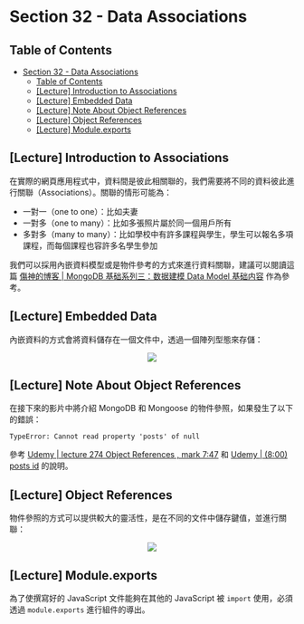 # Section 32 - Data Associations

## Table of Contents

- [Section 32 - Data Associations](#section-32---data-associations)
  - [Table of Contents](#table-of-contents)
  - [[Lecture] Introduction to Associations](#lecture-introduction-to-associations)
  - [[Lecture] Embedded Data](#lecture-embedded-data)
  - [[Lecture] Note About Object References](#lecture-note-about-object-references)
  - [[Lecture] Object References](#lecture-object-references)
  - [[Lecture] Module.exports](#lecture-moduleexports)

## [Lecture] Introduction to Associations

在實際的網頁應用程式中，資料間是彼此相關聯的，我們需要將不同的資料彼此進行關聯（Associations）。關聯的情形可能為：

- 一對一（one to one）：比如夫妻
- 一對多（one to many）：比如多張照片屬於同一個用戶所有
- 多對多（many to many）：比如學校中有許多課程與學生，學生可以報名多項課程，而每個課程也容許多名學生參加

我們可以採用內嵌資料模型或是物件參考的方式來進行資料關聯，建議可以閱讀這篇 [傷神的博客 | MongoDB 基础系列三：数据建模 Data Model 基础内容](https://www.shangyang.me/2017/08/08/mongodb-basic-03-data-modeling-basic/) 作為參考。

## [Lecture] Embedded Data

內嵌資料的方式會將資料儲存在一個文件中，透過一個陣列型態來存儲：

<div align="center">
  <img src="https://i.imgur.com/dYC2Jox.png">
</div>

## [Lecture] Note About Object References

在接下來的影片中將介紹 MongoDB 和 Mongoose 的物件參照，如果發生了以下的錯誤：

```
TypeError: Cannot read property 'posts' of null
```

參考 [Udemy | lecture 274 Object References , mark 7:47](https://www.udemy.com/the-web-developer-bootcamp/learn/v4/questions/3536872) 和 [Udemy | (8:00) posts id](https://www.udemy.com/the-web-developer-bootcamp/learn/v4/questions/4062356) 的說明。

## [Lecture] Object References

物件參照的方式可以提供較大的靈活性，是在不同的文件中儲存鍵值，並進行關聯：

<div align="center">
  <img src="https://i.imgur.com/OSRLzhl.png">
</div>

## [Lecture] Module.exports

為了使撰寫好的 JavaScript 文件能夠在其他的 JavaScript 被 `import` 使用，必須透過 `module.exports` 進行組件的導出。